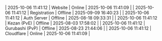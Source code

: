| 2025-10-06 11:41:12 | Website | Online | 2025-10-06 11:41:09 |
| 2025-10-06 11:41:12 | Registration | Offline | 2025-09-09 16:40:23 |
| 2025-10-06 11:41:12 | Auth Server | Offline | 2025-08-18 09:33:31 |
| 2025-10-06 11:41:12 | Kezan (PvE) | Offline | 2025-08-03 17:58:02 |
| 2025-10-06 11:41:12 | Gurubashi (PvP) | Offline | 2025-08-23 21:44:06 |
| 2025-10-06 11:41:12 | Cloudflare | Online | 2025-10-06 11:41:09 |
